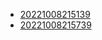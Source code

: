 - [20221008215139](/zet/20221008215139/README.md)
- [20221008215739](/zet/20221008215739/README.md)
